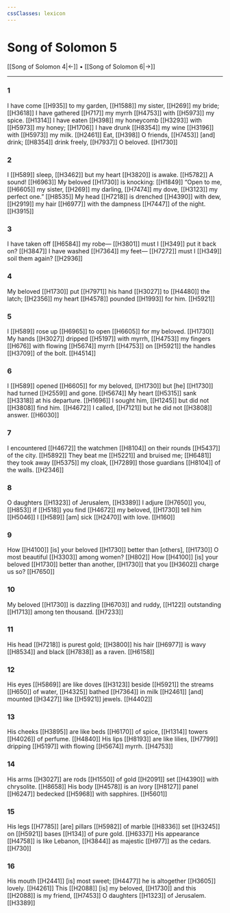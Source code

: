 ```yaml
---
cssClasses: lexicon
---
```


# Song of Solomon 5

[[Song of Solomon 4|←]] • [[Song of Solomon 6|→]]

---

### 1
I have come [[H935]] to my garden, [[H1588]] my sister, [[H269]] my bride; [[H3618]] I have gathered [[H717]] my myrrh [[H4753]] with [[H5973]] my spice. [[H1314]] I have eaten [[H398]] my honeycomb [[H3293]] with [[H5973]] my honey; [[H1706]] I have drunk [[H8354]] my wine [[H3196]] with [[H5973]] my milk. [[H2461]] Eat, [[H398]] O friends, [[H7453]] [and] drink; [[H8354]] drink freely, [[H7937]] O beloved. [[H1730]]

### 2
I [[H589]] sleep, [[H3462]] but my heart [[H3820]] is awake. [[H5782]] A sound! [[H6963]] My beloved [[H1730]] is knocking: [[H1849]] “Open to me, [[H6605]] my sister, [[H269]] my darling, [[H7474]] my dove, [[H3123]] my perfect one.” [[H8535]] My head [[H7218]] is drenched [[H4390]] with dew, [[H2919]] my hair [[H6977]] with the dampness [[H7447]] of the night. [[H3915]]

### 3
I have taken off [[H6584]] my robe— [[H3801]] must I [[H349]] put it back on? [[H3847]] I have washed [[H7364]] my feet— [[H7272]] must I [[H349]] soil them again? [[H2936]]

### 4
My beloved [[H1730]] put [[H7971]] his hand [[H3027]] to [[H4480]] the latch; [[H2356]] my heart [[H4578]] pounded [[H1993]] for him. [[H5921]]

### 5
I [[H589]] rose up [[H6965]] to open [[H6605]] for my beloved. [[H1730]] My hands [[H3027]] dripped [[H5197]] with myrrh, [[H4753]] my fingers [[H676]] with flowing [[H5674]] myrrh [[H4753]] on [[H5921]] the handles [[H3709]] of the bolt. [[H4514]]

### 6
I [[H589]] opened [[H6605]] for my beloved, [[H1730]] but [he] [[H1730]] had turned [[H2559]] and gone. [[H5674]] My heart [[H5315]] sank [[H3318]] at his departure. [[H1696]] I sought him, [[H1245]] but did not [[H3808]] find him. [[H4672]] I called, [[H7121]] but he did not [[H3808]] answer. [[H6030]]

### 7
I encountered [[H4672]] the watchmen [[H8104]] on their rounds [[H5437]] of the city. [[H5892]] They beat me [[H5221]] and bruised me; [[H6481]] they took away [[H5375]] my cloak, [[H7289]] those guardians [[H8104]] of the walls. [[H2346]]

### 8
O daughters [[H1323]] of Jerusalem, [[H3389]] I adjure [[H7650]] you, [[H853]] if [[H518]] you find [[H4672]] my beloved, [[H1730]] tell him [[H5046]] I [[H589]] [am] sick [[H2470]] with love. [[H160]]

### 9
How [[H4100]] [is] your beloved [[H1730]] better than [others], [[H1730]] O most beautiful [[H3303]] among women? [[H802]] How [[H4100]] [is] your beloved [[H1730]] better than another, [[H1730]] that you [[H3602]] charge us so? [[H7650]]

### 10
My beloved [[H1730]] is dazzling [[H6703]] and ruddy, [[H122]] outstanding [[H1713]] among ten thousand. [[H7233]]

### 11
His head [[H7218]] is purest gold; [[H3800]] his hair [[H6977]] is wavy [[H8534]] and black [[H7838]] as a raven. [[H6158]]

### 12
His eyes [[H5869]] are like doves [[H3123]] beside [[H5921]] the streams [[H650]] of water, [[H4325]] bathed [[H7364]] in milk [[H2461]] [and] mounted [[H3427]] like [[H5921]] jewels. [[H4402]]

### 13
His cheeks [[H3895]] are like beds [[H6170]] of spice, [[H1314]] towers [[H4026]] of perfume. [[H4840]] His lips [[H8193]] are like lilies, [[H7799]] dripping [[H5197]] with flowing [[H5674]] myrrh. [[H4753]]

### 14
His arms [[H3027]] are rods [[H1550]] of gold [[H2091]] set [[H4390]] with chrysolite. [[H8658]] His body [[H4578]] is an ivory [[H8127]] panel [[H6247]] bedecked [[H5968]] with sapphires. [[H5601]]

### 15
His legs [[H7785]] [are] pillars [[H5982]] of marble [[H8336]] set [[H3245]] on [[H5921]] bases [[H134]] of pure gold. [[H6337]] His appearance [[H4758]] is like Lebanon, [[H3844]] as majestic [[H977]] as the cedars. [[H730]]

### 16
His mouth [[H2441]] [is] most sweet; [[H4477]] he is altogether [[H3605]] lovely. [[H4261]] This [[H2088]] [is] my beloved, [[H1730]] and this [[H2088]] is my friend, [[H7453]] O daughters [[H1323]] of Jerusalem. [[H3389]]

